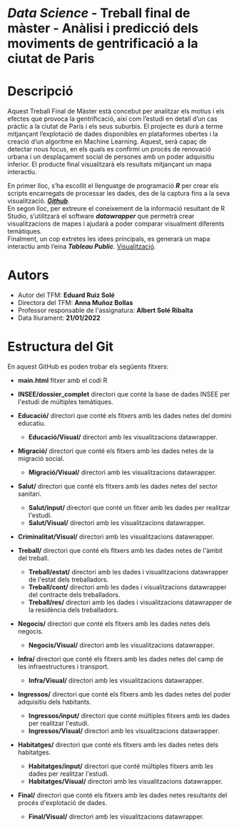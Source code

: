 # _Data Science_ - Treball final de màster - Anàlisi i predicció dels moviments de gentrificació a la ciutat de Paris

#  Descripció
Aquest Treball Final de Màster està concebut per analitzar els motius i els efectes que provoca la gentrificació, així com l’estudi en detall d’un cas pràctic a la ciutat de París i els seus suburbis. El projecte es durà a terme mitjançant l’explotació de dades disponibles en plataformes obertes i la creació d’un algoritme en Machine Learning. Aquest, serà capaç de detectar nous focus, en els quals es confirmi un procés de renovació urbana i un desplaçament social de persones amb un poder adquisitiu inferior. El producte final visualitzarà els resultats mitjançant un mapa interactiu.

En primer lloc, s’ha escollit el llenguatge de programació ***R*** per crear els scripts encarregats de processar les dades, des de la captura fins a la seva visualització. ***[Github](https://github.com/thedu7/TFM)***.  
En segon lloc, per extreure el coneixement de la informació resultant de R Studio, s’utilitzarà el software ***datawrapper*** que permetrà crear visualitzacions de mapes i ajudarà a poder comparar visualment diferents temàtiques.  
Finalment, un cop extretes les idees principals, es generarà un mapa interactiu amb l’eina ***Tableau Public***. [Visualització](https://public.tableau.com/app/profile/eduard5823/viz/GentrificacialapetitacoronadeParis/GentrificacialapetitacoronadeParis?publish=yes).  

# Autors
* Autor del TFM: **Eduard Ruiz Solé**
* Directora del TFM: **Anna Muñoz Bollas**
* Professor responsable de l'assignatura: **Albert Solé Ribalta**
* Data lliurament: **21/01/2022**

# Estructura del Git
En aquest GitHub es poden trobar els següents fitxers:
*  **main.html** fitxer amb el codi R

*  **INSEE/dossier_complet** directori que conté la base de dades INSEE per l'estudi de múltiples temàtiques.

*  **Educació/** directori que conté els fitxers amb les dades netes del domini educatiu.
     *  **Educació/Visual/** directori amb les visualitzacions datawrapper.

*  **Migració/** directori que conté els fitxers amb les dades netes de la migració social.
     *  **Migració/Visual/** directori amb les visualitzacions datawrapper.

*  **Salut/** directori que conté els fitxers amb les dades netes del sector sanitari.
     *  **Salut/input/** directori que conté un fitxer amb les dades per realitzar l'estudi.
     *  **Salut/Visual/** directori amb les visualitzacions datawrapper.

*  **Criminalitat/Visual/** directori amb les visualitzacions datawrapper.

*  **Treball/** directori que conté els fitxers amb les dades netes de l'àmbit del treball.
     *  **Treball/estat/** directori amb les dades i visualitzacions datawrapper de l'estat dels treballadors.
     *  **Treball/cont/** directori amb les dades i visualitzacions datawrapper del contracte dels treballadors.
     *  **Treball/res/** directori amb les dades i visualitzacions datawrapper de la residència dels treballadors.

*  **Negocis/** directori que conté els fitxers amb les dades netes dels negocis.
     *  **Negocis/Visual/** directori amb les visualitzacions datawrapper.

*  **Infra/** directori que conté els fitxers amb les dades netes del camp de les infraestructures i transport.
     *  **Infra/Visual/** directori amb les visualitzacions datawrapper.

*  **Ingressos/** directori que conté els fitxers amb les dades netes del poder adquisitiu dels habitants.
     *  **Ingressos/input/** directori que conté múltiples fitxers amb les dades per realitzar l'estudi.
     *  **Ingressos/Visual/** directori amb les visualitzacions datawrapper.

*  **Habitatges/** directori que conté els fitxers amb les dades netes dels habitatges.
     *  **Habitatges/input/** directori que conté múltiples fitxers amb les dades per realitzar l'estudi.
     *  **Habitatges/Visual/** directori amb les visualitzacions datawrapper.

*  **Final/** directori que conté els fitxers amb les dades netes resultants del procés d'explotació de dades.
     *  **Final/Visual/** directori amb les visualitzacions datawrapper.
